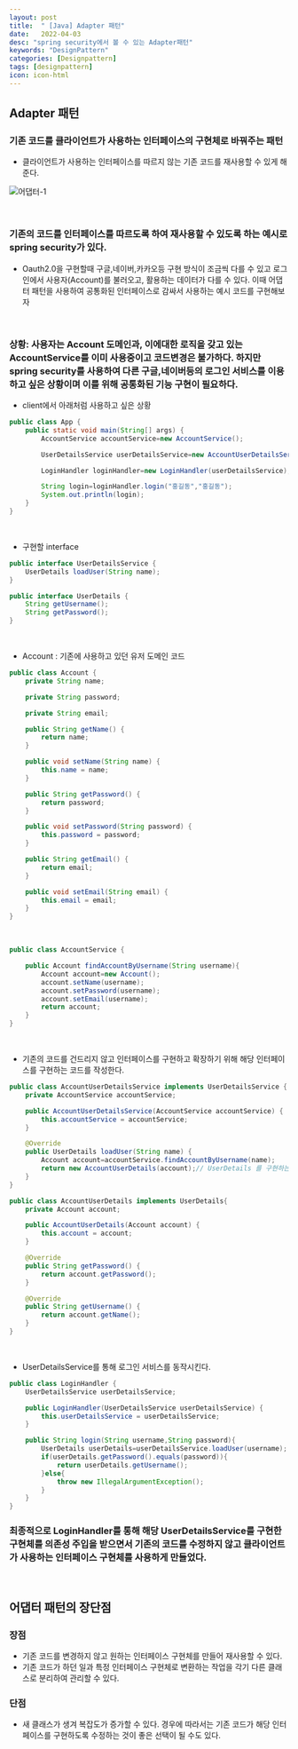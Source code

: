 ```yaml
---
layout: post
title:  " [Java] Adapter 패턴"
date:   2022-04-03
desc: "spring security에서 볼 수 있는 Adapter패턴"
keywords: "DesignPattern"
categories: [Designpattern]
tags: [designpattern]
icon: icon-html
---
```


## Adapter 패턴

### 기존 코드를 클라이언트가 사용하는 인터페이스의 구현체로 바꿔주는 패턴

+ 클라이언트가 사용하는 인터페이스를 따르지 않는 기존 코드를 재사용할 수 있게 해준다.

![어댑터-1](https://user-images.githubusercontent.com/37110261/161409645-5f016ebe-9b38-4eff-ad13-000559c5c231.PNG)


<br/>

### 기존의 코드를 인터페이스를 따르도록 하여 재사용할 수 있도록 하는 예시로 spring security가 있다.

+ Oauth2.0을 구현할때 구글,네이버,카카오등 구현 방식이 조금씩 다를 수 있고 로그인에서 사용자(Account)를 불러오고, 활용하는 데이터가 다를 수 있다. 이때 어댑터 패턴을 사용하여 공통화된 인터페이스로 감싸서 사용하는 예시 코드를 구현해보자

<br/>

### 상황: 사용자는 Account 도메인과, 이에대한 로직을 갖고 있는 AccountService를 이미 사용중이고 코드변경은 불가하다. 하지만 spring security를 사용하여 다른 구글,네이버등의 로그인 서비스를 이용하고 싶은 상황이며 이를 위해 공통화된 기능 구현이 필요하다.

+ client에서 아래처럼 사용하고 싶은 상황

``` java
public class App {
    public static void main(String[] args) {
        AccountService accountService=new AccountService();

        UserDetailsService userDetailsService=new AccountUserDetailsService(accountService);

        LoginHandler loginHandler=new LoginHandler(userDetailsService);

        String login=loginHandler.login("홍길동","홍길동");
        System.out.println(login);
    }
}
```

<br/>

+ 구현할 interface

``` java
public interface UserDetailsService {
    UserDetails loadUser(String name);
}
```

``` java
public interface UserDetails {
    String getUsername();
    String getPassword();
}
```

<br/>

+ Account : 기존에 사용하고 있던 유저 도메인 코드

``` java
public class Account {
    private String name;

    private String password;

    private String email;

    public String getName() {
        return name;
    }

    public void setName(String name) {
        this.name = name;
    }

    public String getPassword() {
        return password;
    }

    public void setPassword(String password) {
        this.password = password;
    }

    public String getEmail() {
        return email;
    }

    public void setEmail(String email) {
        this.email = email;
    }
}
```

<br/>

``` java
public class AccountService {

    public Account findAccountByUsername(String username){
        Account account=new Account();
        account.setName(username);
        account.setPassword(username);
        account.setEmail(username);
        return account;
    }
}
```

<br/>

+ 기존의 코드를 건드리지 않고 인터페이스를 구현하고 확장하기 위해 해당 인터페이스를 구현하는 코드를 작성한다.

``` java
public class AccountUserDetailsService implements UserDetailsService {
    private AccountService accountService;

    public AccountUserDetailsService(AccountService accountService) {
        this.accountService = accountService;
    }

    @Override
    public UserDetails loadUser(String name) {
        Account account=accountService.findAccountByUsername(name);
        return new AccountUserDetails(account);// UserDetails 를 구현하는 AccountUserDetails로 account를 주입하여 반환
    }
}
```

``` java
public class AccountUserDetails implements UserDetails{
    private Account account;

    public AccountUserDetails(Account account) {
        this.account = account;
    }

    @Override
    public String getPassword() {
        return account.getPassword();
    }

    @Override
    public String getUsername() {
        return account.getName();
    }
}
```
<br/>

+ UserDetailsService를 통해 로그인 서비스를 동작시킨다.

``` java
public class LoginHandler {
    UserDetailsService userDetailsService;

    public LoginHandler(UserDetailsService userDetailsService) {
        this.userDetailsService = userDetailsService;
    }

    public String login(String username,String password){
        UserDetails userDetails=userDetailsService.loadUser(username);
        if(userDetails.getPassword().equals(password)){
            return userDetails.getUsername();
        }else{
            throw new IllegalArgumentException();
        }
    }
}
```

### 최종적으로 LoginHandler를 통해 해당 UserDetailsService를 구현한 구현체를 의존성 주입을 받으면서 기존의 코드를 수정하지 않고 클라이언트가 사용하는 인터페이스 구현체를 사용하게 만들었다.

<br/>

## 어댑터 패턴의 장단점
### 장점
+ 기존 코드를 변경하지 않고 원하는 인터페이스 구현체를 만들어 재사용할 수 있다.
+ 기존 코드가 하던 일과 특정 인터페이스 구현체로 변환하는 작업을 각기 다른 클래스로 분리하여 관리할 수 있다.

### 단점
+ 새 클래스가 생겨 복잡도가 증가할 수 있다. 경우에 따라서는 기존 코드가 해당 인터페이스를 구현하도록 수정하는 것이 좋은 선택이 될 수도 있다.
